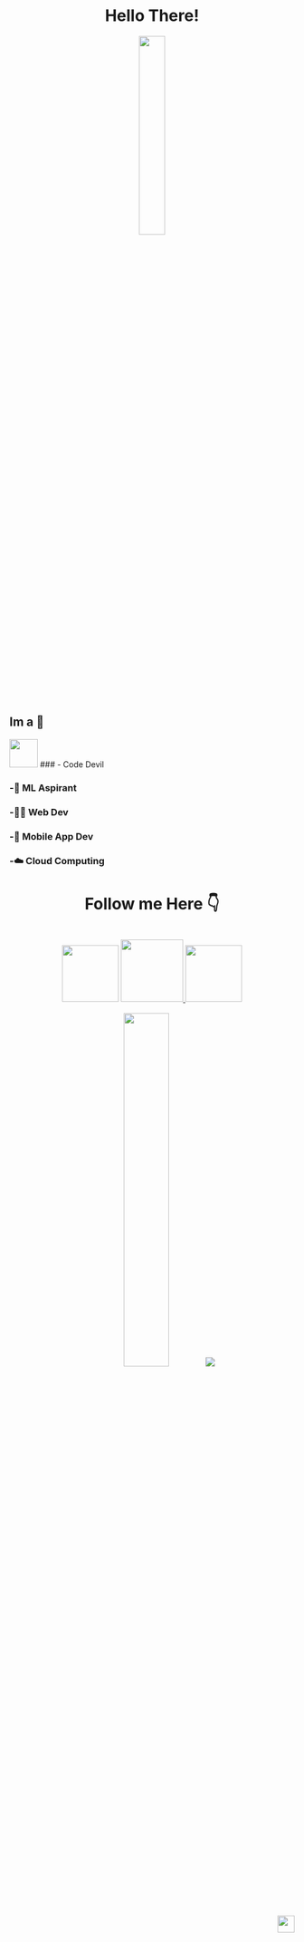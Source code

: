 <div align="center">
  
# Hello There!
<img src="https://media2.giphy.com/media/fPSxQDOJ7bGso/200.gif" width="30%">
  
</div>

## Im a 🎯

<img src="https://i.pinimg.com/originals/4c/66/cc/4c66cc1e2788a1e6b88e55d4684d0313.gif" height="50px">
### - Code Devil 

### -🤖 ML Aspirant

### -👨‍💻 Web Dev
  
### -📱 Mobile App Dev

### -☁️ Cloud Computing


<div align="center">
  
# Follow me Here 👇
<br>
<a href="https://instagram.com/__a_h_m__e_d___?utm_medium=copy_link" rel="some text"> <img src="https://www.vocalzone.com/wp-content/uploads/2018/04/instagram-GIF-source.gif" height="100px"></a>
<a href="https://www.linkedin.com/in/adheel-ahmed-chelakkot-658023212/"><img src="https://i.pinimg.com/originals/d3/3b/d9/d33bd9baa83a336184055c07dc8ccaa8.gif" height="110px"/>
<a href="https://github.com/AdheelAhmed-D3CD"><img src="https://rapidapi.com/blog/wp-content/uploads/2017/01/octocat.gif" height="100px"/></a>
</div>
<div align="center"><br>
<img src="https://media.tenor.com/images/217f0468962e1c1703c8719aca1b6b0b/tenor.gif" width="40%"/> <img src="https://github-readme-stats.vercel.app/api?username=AdheelAhmed-D3CD&&count_private=true&show_icons=true&text_color=daf7dc&&theme=midnight-purple">
</div>
<div align="right"><br><br>
<img src="https://komarev.com/ghpvc/?username=AdheelAhmed-D3CD&color=f833ff" height="30px">
</div>


